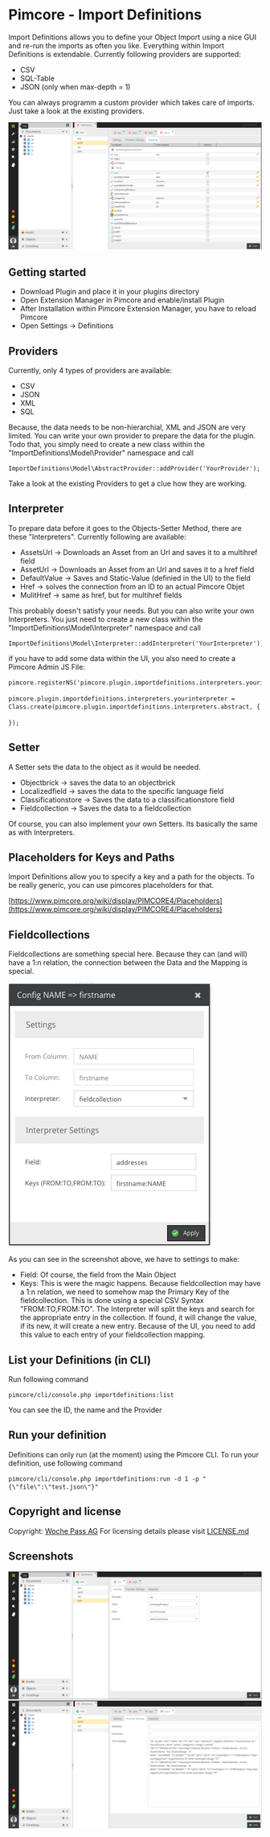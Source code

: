 # Pimcore - Import Definitions

Import Definitions allows you to define your Object Import using a nice GUI and re-run the imports as often you like. Everything within Import Definitions is extendable.
Currently following providers are supported:

 * CSV
 * SQL-Table
 * JSON (only when max-depth = 1)

You can always programm a custom provider which takes care of imports. Just take a look at the existing providers.

![Interface](docs/mapping.png)

## Getting started

* Download Plugin and place it in your plugins directory
* Open Extension Manager in Pimcore and enable/install Plugin
* After Installation within Pimcore Extension Manager, you have to reload Pimcore
* Open Settings -> Definitions

## Providers
Currently, only 4 types of providers are available:

 - CSV
 - JSON
 - XML
 - SQL

Because, the data needs to be non-hierarchial, XML and JSON are very limited. You can write your own provider to prepare the data for the plugin. Todo that, you simply
need to create a new class within the "ImportDefinitions\Model\Provider" namespace and call

```
ImportDefinitions\Model\AbstractProvider::addProvider('YourProvider');
```

Take a look at the existing Providers to get a clue how they are working.

## Interpreter
To prepare data before it goes to the Objects-Setter Method, there are these "Interpreters". Currently following are available:

 - AssetsUrl -> Downloads an Asset from an Url and saves it to a multihref field
 - AssetUrl -> Downloads an Asset from an Url and saves it to a href field
 - DefaultValue -> Saves and Static-Value (definied in the UI) to the field
 - Href -> solves the connection from an ID to an actual Pimcore Objet
 - MulitHref -> same as href, but for multihref fields

This probably doesn't satisfy your needs. But you can also write your own Interpreters. You just need to create a new class within the "ImportDefinitions\Model\Interpreter" namespace
and call

```
ImportDefinitions\Model\Interpreter::addInterpreter('YourInterpreter');
```

if you have to add some data within the UI, you also need to create a Pimcore Admin JS File:

```
pimcore.registerNS('pimcore.plugin.importdefinitions.interpreters.yourinterpreter');

pimcore.plugin.importdefinitions.interpreters.yourinterpreter = Class.create(pimcore.plugin.importdefinitions.interpreters.abstract, {

});

```


## Setter
A Setter sets the data to the object as it would be needed.

 - Objectbrick -> saves the data to an objectbrick
 - Localizedfield -> saves the data to the specific language field
 - Classificationstore -> Saves the data to a classificationstore field
 - Fieldcollection -> Saves the data to a fieldcollection

Of course, you can also implement your own Setters. Its basically the same as with Interpreters.

## Placeholders for Keys and Paths
Import Definitions allow you to specify a key and a path for the objects. To be really generic, you can use pimcores placeholders for that.

[https://www.pimcore.org/wiki/display/PIMCORE4/Placeholders](https://www.pimcore.org/wiki/display/PIMCORE4/Placeholders)


## Fieldcollections
Fieldcollections are something special here. Because they can (and will) have a 1:n relation, the connection between the Data and the Mapping is special.

![Interface](docs/fieldcollection.png)

As you can see in the screenshot above, we have to settings to make:

 - Field: Of course, the field from the Main Object
 - Keys: This is were the magic happens. Because fieldcollection may have a 1:n relation, we need to somehow map the Primary Key of the fieldcollection. This is done
  using a special CSV Syntax "FROM:TO,FROM:TO". The Interpreter will split the keys and search for the appropriate entry in the collection. If found, it will change the value,
  if its new, it will create a new entry. Because of the UI, you need to add this value to each entry of your fieldcollection mapping.

## List your Definitions (in CLI)

Run following command

```
pimcore/cli/console.php importdefinitions:list
```

You can see the ID, the name and the Provider

## Run your definition
Definitions can only run (at the moment) using the Pimcore CLI. To run your definition, use following command

```
pimcore/cli/console.php importdefinitions:run -d 1 -p "{\"file\":\"test.json\"}"
```

## Copyright and license 
Copyright: [Woche Pass AG](http://www.w-vision.ch)
For licensing details please visit [LICENSE.md](LICENSE.md) 

## Screenshots
![Interface](docs/settings.png)
![Interface](docs/provider-settings.png)
